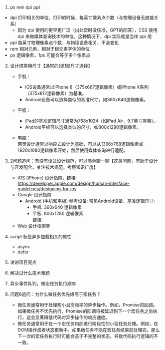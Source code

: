 1. px rem dpi ppi
  - dpi 打印相关的单位，打印的时候，每英寸像素点个数（与物理设备无直接关系）
    - 因为 dpi 使用的更早更广泛（出处暂时没核准，GPT的回答），CSS 使用 dpi 来做媒体查询技术的单位。这种情况下，dpi 实际就是当作 ppi 用
  - ppi 每英寸物理像素点个数，与物理设备相关，不会变化
  - rem 相对元素，相对于根元素字体的单位
  - px 逻辑像素，1px 可能会等于多个像素点

2. 设计搞常用尺寸【通常的(逻辑)尺寸选择】
    - 手机：  
        - iOS设备通常以iPhone 8（375x667逻辑像素）或iPhone X系列（375x812逻辑像素）为基准。
        - Android设备可以选择类似的基准尺寸，如360x640逻辑像素。

    - 平板：
        - iPad的基准逻辑尺寸通常为768x1024（如iPad Air，9.7英寸屏幕）。
        - Android平板可以选择类似的尺寸，如800x1280逻辑像素。

    - 电脑：  
        网页设计通常以响应式设计为基础，可以从1366x768逻辑像素或1920x1080逻辑像素开始，然后使用媒体查询进行适配。  

3. 2问题追问：有没有读过设计规范，可以简单聊一聊【这类问题，有助于设计与开发配合，关注技术规范，考察知识广度】
    - iOS (iPhone) 设计指南，链接: https://developer.apple.com/design/human-interface-guidelines/designing-for-ios
    - Google 设计指南
        - Android (手机和平板) 参考设备: 常见Android设备，基准逻辑尺寸:
            - 手机: 360x640 逻辑像素
            - 平板: 800x1280 逻辑像素  
            链接: 
    - Web 设计指南等


3. script 标签异步加载相关的属性
    - async
    - defer

4. 讲讲项目亮点

5. 解决过什么技术难题

6. 异步事件队列，微宏任务执行顺序

7. 问题6追问：为什么微任务优先级高于宏任务？
    - 微任务通常用于处理短小且高频率的异步操作。例如，Promise的回调。如果微任务不优先执行，Promise的回调将被延迟到下一个宏任务之后执行，这会显著降低代码对异步操作的响应速度。
    - 微任务通常用于在一个宏任务内部进行阶段性的小型任务处理。例如，在DOM操作或者状态更新中，如果微任务不能在宏任务结束前处理完，那么下一次的宏任务执行时可能会基于不完整的状态，导致代码执行逻辑的不一致。